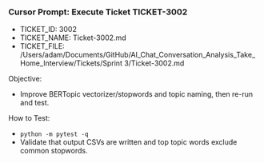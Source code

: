 ### Cursor Prompt: Execute Ticket TICKET-3002

- TICKET_ID: 3002
- TICKET_NAME: Ticket-3002.md
- TICKET_FILE: /Users/adam/Documents/GitHub/AI_Chat_Conversation_Analysis_Take_Home_Interview/Tickets/Sprint 3/Ticket-3002.md

Objective:
- Improve BERTopic vectorizer/stopwords and topic naming, then re-run and test.

How to Test:
- `python -m pytest -q`
- Validate that output CSVs are written and top topic words exclude common stopwords. 